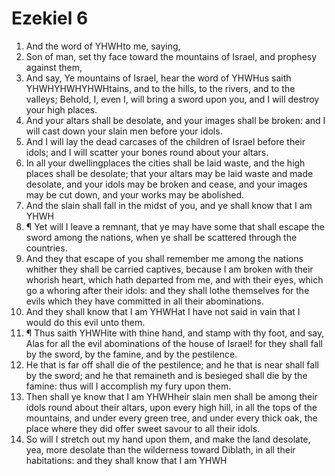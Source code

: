 ﻿# Ezekiel 6
1. And the word of YHWHto me, saying, 
2. Son of man, set thy face toward the mountains of Israel, and prophesy against them, 
3. And say, Ye mountains of Israel, hear the word of YHWHus saith YHWHYHWHYHWHtains, and to the hills, to the rivers, and to the valleys; Behold, I, even I, will bring a sword upon you, and I will destroy your high places. 
4. And your altars shall be desolate, and your images shall be broken: and I will cast down your slain men before your idols. 
5. And I will lay the dead carcases of the children of Israel before their idols; and I will scatter your bones round about your altars. 
6. In all your dwellingplaces the cities shall be laid waste, and the high places shall be desolate; that your altars may be laid waste and made desolate, and your idols may be broken and cease, and your images may be cut down, and your works may be abolished. 
7. And the slain shall fall in the midst of you, and ye shall know that I am YHWH
8. ¶ Yet will I leave a remnant, that ye may have some that shall escape the sword among the nations, when ye shall be scattered through the countries. 
9. And they that escape of you shall remember me among the nations whither they shall be carried captives, because I am broken with their whorish heart, which hath departed from me, and with their eyes, which go a whoring after their idols: and they shall lothe themselves for the evils which they have committed in all their abominations. 
10. And they shall know that I am YHWHat I have not said in vain that I would do this evil unto them. 
11. ¶ Thus saith YHWHite with thine hand, and stamp with thy foot, and say, Alas for all the evil abominations of the house of Israel! for they shall fall by the sword, by the famine, and by the pestilence. 
12. He that is far off shall die of the pestilence; and he that is near shall fall by the sword; and he that remaineth and is besieged shall die by the famine: thus will I accomplish my fury upon them. 
13. Then shall ye know that I am YHWHheir slain men shall be among their idols round about their altars, upon every high hill, in all the tops of the mountains, and under every green tree, and under every thick oak, the place where they did offer sweet savour to all their idols. 
14. So will I stretch out my hand upon them, and make the land desolate, yea, more desolate than the wilderness toward Diblath, in all their habitations: and they shall know that I am YHWH
